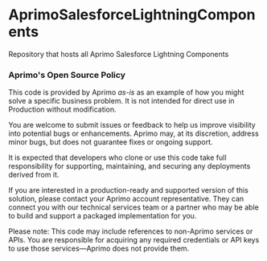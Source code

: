 # AprimoSalesforceLightningComponents
Repository that hosts all Aprimo Salesforce Lightning Components

### Aprimo's Open Source Policy 
This code is provided by Aprimo _as-is_ as an example of how you might solve a specific business problem. It is not intended for direct use in Production without modification.

You are welcome to submit issues or feedback to help us improve visibility into potential bugs or enhancements. Aprimo may, at its discretion, address minor bugs, but does not guarantee fixes or ongoing support.

It is expected that developers who clone or use this code take full responsibility for supporting, maintaining, and securing any deployments derived from it.

If you are interested in a production-ready and supported version of this solution, please contact your Aprimo account representative. They can connect you with our technical services team or a partner who may be able to build and support a packaged implementation for you.

Please note: This code may include references to non-Aprimo services or APIs. You are responsible for acquiring any required credentials or API keys to use those services—Aprimo does not provide them.
